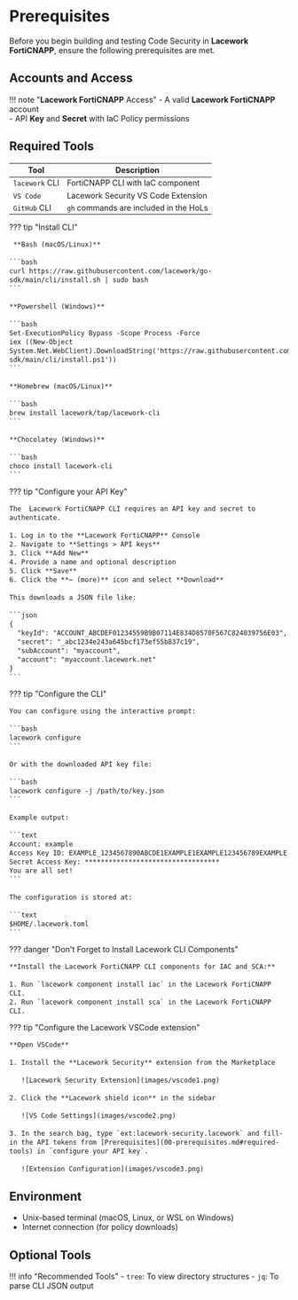 # Prerequisites

Before you begin building and testing Code Security in **Lacework FortiCNAPP**, ensure the following prerequisites are met.

## Accounts and Access

!!! note "**Lacework FortiCNAPP** Access"
    - A valid **Lacework FortiCNAPP**  account  
    - API **Key** and **Secret** with IaC Policy permissions

## Required Tools

| Tool            | Description                             |
|-----------------|-----------------------------------------|
| `lacework` CLI  | FortiCNAPP CLI with IaC component       |
| `VS Code`       | Lacework Security VS Code Extension     |
| `GitHub` CLI    | `gh` commands are included in the HoLs  |

??? tip "Install CLI"

     **Bash (macOS/Linux)**

    ```bash
    curl https://raw.githubusercontent.com/lacework/go-sdk/main/cli/install.sh | sudo bash
    ```
    
    **Powershell (Windows)**
    
    ```bash
    Set-ExecutionPolicy Bypass -Scope Process -Force
    iex ((New-Object System.Net.WebClient).DownloadString('https://raw.githubusercontent.com/lacework/go-sdk/main/cli/install.ps1'))
    ```
    
    **Homebrew (macOS/Linux)**
    
    ```bash
    brew install lacework/tap/lacework-cli
    ```
    
    **Chocolatey (Windows)**
    
    ```bash
    choco install lacework-cli
    ```

??? tip "Configure your API Key"

    The  Lacework FortiCNAPP CLI requires an API key and secret to authenticate.
    
    1. Log in to the **Lacework FortiCNAPP** Console
    2. Navigate to **Settings > API keys**
    3. Click **Add New**
    4. Provide a name and optional description
    5. Click **Save**
    6. Click the **⋯ (more)** icon and select **Download**
    
    This downloads a JSON file like:
    
    ```json
    {
      "keyId": "ACCOUNT_ABCDEF01234559B9B07114E834D8570F567C824039756E03",
      "secret": "_abc1234e243a645bcf173ef55b837c19",
      "subAccount": "myaccount",
      "account": "myaccount.lacework.net"
    }
    ```

??? tip "Configure the CLI"

    You can configure using the interactive prompt:
    
    ```bash
    lacework configure
    ```
    
    Or with the downloaded API key file:
    
    ```bash
    lacework configure -j /path/to/key.json
    ```
    
    Example output:
    
    ```text
    Account: example
    Access Key ID: EXAMPLE_1234567890ABCDE1EXAMPLE1EXAMPLE123456789EXAMPLE
    Secret Access Key: **********************************
    You are all set!
    ```
    
    The configuration is stored at:
    
    ```text
    $HOME/.lacework.toml
    ```

??? danger "Don't Forget to Install Lacework CLI Components"

    **Install the Lacework FortiCNAPP CLI components for IAC and SCA:**
    
    1. Run `lacework component install iac` in the Lacework FortiCNAPP CLI.
    2. Run `lacework component install sca` in the Lacework FortiCNAPP CLI.

??? tip "Configure the Lacework VSCode extension"

    **Open VSCode**
    
    1. Install the **Lacework Security** extension from the Marketplace
    
       ![Lacework Security Extension](images/vscode1.png)
    
    2. Click the **Lacework shield icon** in the sidebar
    
       ![VS Code Settings](images/vscode2.png)
    
    3. In the search bag, type `ext:lacework-security.lacework` and fill-in the API tokens from [Prerequisites](00-prerequisites.md#required-tools) in `configure your API key`.
    
       ![Extension Configuration](images/vscode3.png)

## Environment

- Unix-based terminal (macOS, Linux, or WSL on Windows)
- Internet connection (for policy downloads)

## Optional Tools

!!! info "Recommended Tools"
    - `tree`: To view directory structures
    - `jq`: To parse CLI JSON output
